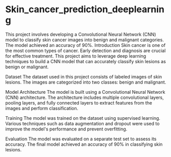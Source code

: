 # Skin_cancer_prediction_deeplearning
This project involves developing a Convolutional Neural Network (CNN) model to classify skin cancer images into benign and malignant categories. The model achieved an accuracy of 90%.
Introduction
Skin cancer is one of the most common types of cancer. Early detection and diagnosis are crucial for effective treatment. This project aims to leverage deep learning techniques to build a CNN model that can accurately classify skin lesions as benign or malignant.

Dataset
The dataset used in this project consists of labeled images of skin lesions. The images are categorized into two classes: benign and malignant.

Model Architecture
The model is built using a Convolutional Neural Network (CNN) architecture. The architecture includes multiple convolutional layers, pooling layers, and fully connected layers to extract features from the images and perform classification.

Training
The model was trained on the dataset using supervised learning. Various techniques such as data augmentation and dropout were used to improve the model's performance and prevent overfitting.

Evaluation
The model was evaluated on a separate test set to assess its accuracy. The final model achieved an accuracy of 90% in classifying skin lesions.
